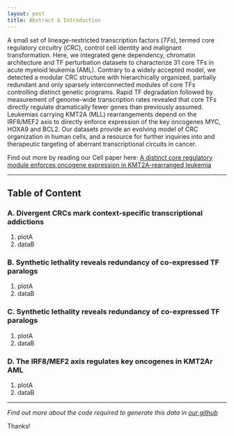 ```yaml
---
layout: post
title: Abstract & Introduction
---
```



A small set of lineage-restricted transcription factors (_TFs_), termed core regulatory circuitry (_CRC_), control cell identity and malignant transformation. Here, we integrated gene dependency, chromatin architecture and TF perturbation datasets to characterize 31 core TFs in acute myeloid leukemia (AML). Contrary to a widely accepted model, we detected a modular CRC structure with hierarchically organized, partially redundant and only sparsely interconnected modules of core TFs controlling distinct genetic programs. Rapid TF degradation followed by measurement of genome-wide transcription rates revealed that core TFs directly regulate dramatically fewer genes than previously assumed. Leukemias carrying KMT2A (MLL) rearrangements depend on the IRF8/MEF2 axis to directly enforce expression of the key oncogenes MYC, HOXA9 and BCL2. Our datasets provide an evolving model of CRC organization in human cells, and a resource for further inquiries into and therapeutic targeting of aberrant transcriptional circuits in cancer.

Find out more by reading our Cell paper here: [A distinct core regulatory module enforces oncogene expression in KMT2A-rearranged leukemia]()

---
## Table of Content

### A. Divergent CRCs mark context-specific transcriptional addictions

1. plotA
2. dataB

### B. Synthetic lethality reveals redundancy of co-expressed TF paralogs

1. plotA
2. dataB

### C. Synthetic lethality reveals redundancy of co-expressed TF paralogs

1. plotA
2. dataB

### D. The IRF8/MEF2 axis regulates key oncogenes in KMT2Ar AML

1. plotA
2. dataB

---

_Find out more about the code required to generate this data in [our github]()_

Thanks!

